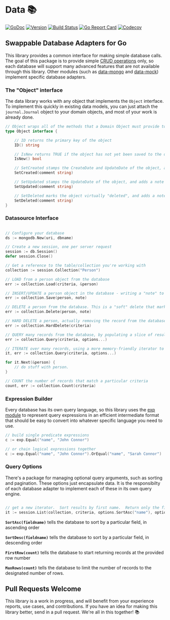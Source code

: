 # Data 📚

[![GoDoc](https://img.shields.io/badge/go-documentation-blue.svg?style=flat-square)](http://pkg.go.dev/github.com/benpate/data)
[![Version](https://img.shields.io/github/v/release/benpate/data?include_prereleases&style=flat-square&color=brightgreen)](https://github.com/benpate/data/releases)
[![Build Status](https://img.shields.io/github/actions/workflow/status/benpate/data/go.yml?branch=main&style=flat-square)](https://github.com/benpate/data/actions/workflows/go.yml)
[![Go Report Card](https://goreportcard.com/badge/github.com/benpate/data?style=flat-square)](https://goreportcard.com/report/github.com/benpate/data)
[![Codecov](https://img.shields.io/codecov/c/github/benpate/data.svg?style=flat-square)](https://codecov.io/gh/benpate/data)

## Swappable Database Adapters for Go

This library provides a common interface for making simple database calls.  The goal of this package is to provide simple [CRUD operations](https://en.wikipedia.org/wiki/Create%2C_read%2C_update_and_delete) only, so each database will support many advanced features that are not available through this library.  Other modules (such as [data-mongo](https://github.com/benpate/data-mongo) and [data-mock](https://github.com/benpate/data-mock)) implement specific database adapters.

### The "Object" interface

The data library works with any object that implements the `Object` interface.  To implement this quickly in existing data models, you can just attach the `journal.Journal` object to your domain objects, and most of your work is already done.

```go
// Object wraps all of the methods that a Domain Object must provide to Presto
type Object interface {

    // ID returns the primary key of the object
    ID() string

    // IsNew returns TRUE if the object has not yet been saved to the database
    IsNew() bool

    // SetCreated stamps the CreateDate and UpdateDate of the object, and adds a note to the Journal.
    SetCreated(comment string)

    // SetUpdated stamps the UpdateDate of the object, and adds a note to the Journal.
    SetUpdated(comment string)

    // SetDeleted marks the object virtually "deleted", and adds a note to the Journal.
    SetDeleted(comment string)
}
```

### Datasource Interface

```go

// Configure your database
ds := mongodb.New(uri, dbname)

// Create a new session, one per server request
session := db.Session()
defer session.Close()

// Get a reference to the table/collection you're working with
collection := session.Collection("Person")

// LOAD from a person object from the database
err := collection.Load(criteria, &person)

// INSERT/UPDATE a person object in the database - writing a "note" to the journal.
err := collection.Save(person, note)

// DELETE a person from the database. This is a "soft" delete that marks values as deleted but leaves them in the database.
err := collection.Delete(person, note)

// HARD DELETE a person, actually removing the record from the database.
err := collection.HardDelete(criteria)

// QUERY many records from the database, by populating a slice of results
err := collection.Query(criteria, options...)

// ITERATE over many records, using a more memory-friendly iterator to loop through a very large dataset.
it, err := collection.Query(criteria, options...)

for it.Next(&person) {
    // do stuff with person.
}

// COUNT the number of records that match a particular criteria
count, err := collection.Count(criteria)

```

### Expression Builder

Every database has its own query language, so this library uses the [exp module](https://github.com/benpate/exp) to represent query expressions in an efficient intermediate format that should be easy to convert into whatever specific language you need to use.

```go
// build single predicate expressions
c := exp.Equal("name", "John Connor")

// or chain logical expressions together
c := exp.Equal("name", "John Connor").OrEqual("name", "Sarah Connor")
```

### Query Options

There's a package for managing optional query arguments, such as sorting and pagination.  These options just encapsulate data.  It is the responsibilty of each database adapter to implement each of these in its own query engine.

```go

// get a new iterator.  Sort results by first name.  Return only the first 100 rows.
it := session.List(collection, criteria, options.SortAsc("name"), options.MaxRows(100))
```

**`SortAsc(fieldname)`** tells the database to sort by a particular field, in ascending order

**`SortDesc(fieldname)`** tells the database to sort by a particular field, in descending order

**`FirstRow(count)`** tells the database to start returning records at the provided row number

**`MaxRows(count)`** tells the database to limit the number of records to the designated number of rows.

## Pull Requests Welcome

This library is a work in progress, and will benefit from your experience reports, use cases, and contributions.  If you have an idea for making this library better, send in a pull request.  We're all in this together! 📚
